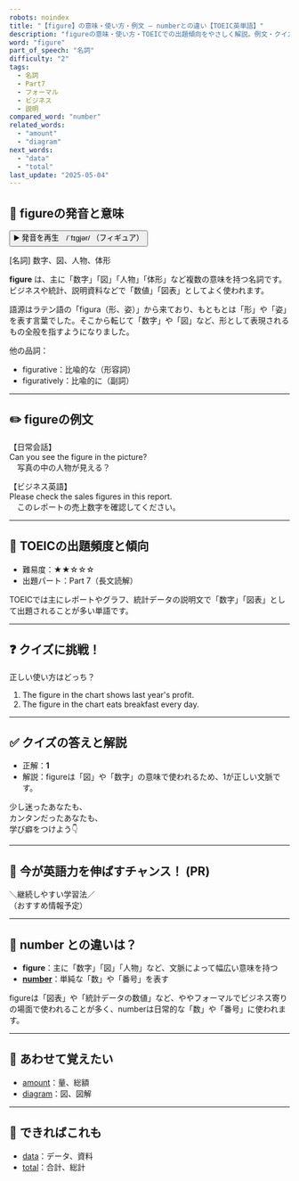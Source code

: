 ```yaml
---
robots: noindex
title: "【figure】の意味・使い方・例文 ― numberとの違い【TOEIC英単語】"
description: "figureの意味・使い方・TOEICでの出題傾向をやさしく解説。例文・クイズ付きでnumberとの違いもわかりやすく学べます。"
word: "figure"
part_of_speech: "名詞"
difficulty: "2"
tags:
  - 名詞
  - Part7
  - フォーマル
  - ビジネス
  - 説明
compared_word: "number"
related_words:
  - "amount"
  - "diagram"
next_words:
  - "data"
  - "total"
last_update: "2025-05-04"
---
```


## 🔰 figureの発音と意味

<button class="play-audio" onclick="playTTS('figure')">
  <span class="play-audio-main">
    ▶️ 発音を再生　/ˈfɪɡjər/
  </span>
  <span class="play-audio-sub">
    （フィギュア）
  </span>
</button>

[名詞] 数字、図、人物、体形

**figure** は、主に「数字」「図」「人物」「体形」など複数の意味を持つ名詞です。ビジネスや統計、説明資料などで「数値」「図表」としてよく使われます。

語源はラテン語の「figura（形、姿）」から来ており、もともとは「形」や「姿」を表す言葉でした。そこから転じて「数字」や「図」など、形として表現されるもの全般を指すようになりました。

他の品詞：  
- figurative：比喩的な（形容詞）
- figuratively：比喩的に（副詞）

---

## ✏️ figureの例文

【日常会話】  
Can you see the figure in the picture?  
　写真の中の人物が見える？

【ビジネス英語】  
Please check the sales figures in this report.  
　このレポートの売上数字を確認してください。

---

## 🎯 TOEICの出題頻度と傾向

- 難易度：★★☆☆☆
- 出題パート：Part 7（長文読解）

TOEICでは主にレポートやグラフ、統計データの説明文で「数字」「図表」として出題されることが多い単語です。

---

## ❓ クイズに挑戦！

正しい使い方はどっち？

1. The figure in the chart shows last year's profit.  
2. The figure in the chart eats breakfast every day.

---

## ✅ クイズの答えと解説

- 正解：**1**
- 解説：figureは「図」や「数字」の意味で使われるため、1が正しい文脈です。

少し迷ったあなたも、  
カンタンだったあなたも、  
学び癖をつけよう👇️

---

## 🚀 今が英語力を伸ばすチャンス！ (PR)

<div class="info-center">
＼継続しやすい学習法／<br>  
（おすすめ情報予定）
</div>

---

## 🤔  number との違いは？

- **figure**：主に「数字」「図」「人物」など、文脈によって幅広い意味を持つ
- **[number](/number)**：単純な「数」や「番号」を表す

figureは「図表」や「統計データの数値」など、ややフォーマルでビジネス寄りの場面で使われることが多く、numberは日常的な「数」や「番号」に使われます。

---

## 🧩 あわせて覚えたい

- [amount](/amount)：量、総額
- [diagram](/diagram)：図、図解

---

## 📖 できればこれも

- [data](/data)：データ、資料
- [total](/total)：合計、総計

<!-- cvid: aid28_bid09 -->
